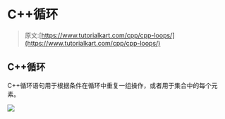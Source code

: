 # C++循环

> 原文:[https://www.tutorialkart.com/cpp/cpp-loops/](https://www.tutorialkart.com/cpp/cpp-loops/)

## C++循环

C++循环语句用于根据条件在循环中重复一组操作，或者用于集合中的每个元素。

[![](../Images/925da31b32d6bc3827932f6c8afb11bb.png)](https://www.tutorialkart.com/)